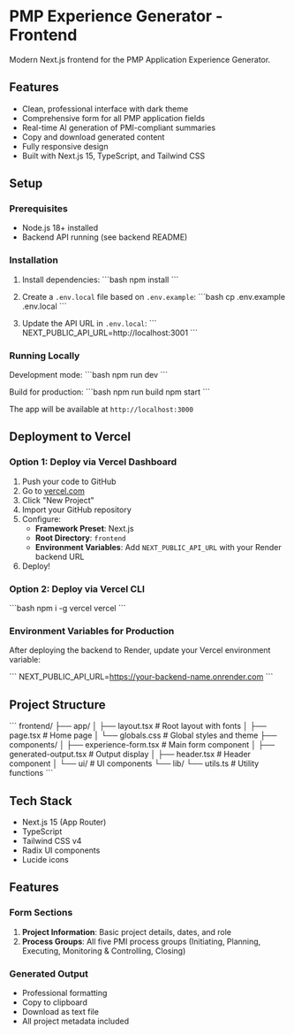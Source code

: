 # PMP Experience Generator - Frontend

Modern Next.js frontend for the PMP Application Experience Generator.

## Features

- Clean, professional interface with dark theme
- Comprehensive form for all PMP application fields
- Real-time AI generation of PMI-compliant summaries
- Copy and download generated content
- Fully responsive design
- Built with Next.js 15, TypeScript, and Tailwind CSS

## Setup

### Prerequisites

- Node.js 18+ installed
- Backend API running (see backend README)

### Installation

1. Install dependencies:
\`\`\`bash
npm install
\`\`\`

2. Create a `.env.local` file based on `.env.example`:
\`\`\`bash
cp .env.example .env.local
\`\`\`

3. Update the API URL in `.env.local`:
\`\`\`
NEXT_PUBLIC_API_URL=http://localhost:3001
\`\`\`

### Running Locally

Development mode:
\`\`\`bash
npm run dev
\`\`\`

Build for production:
\`\`\`bash
npm run build
npm start
\`\`\`

The app will be available at `http://localhost:3000`

## Deployment to Vercel

### Option 1: Deploy via Vercel Dashboard

1. Push your code to GitHub
2. Go to [vercel.com](https://vercel.com)
3. Click "New Project"
4. Import your GitHub repository
5. Configure:
   - **Framework Preset**: Next.js
   - **Root Directory**: `frontend`
   - **Environment Variables**: Add `NEXT_PUBLIC_API_URL` with your Render backend URL
6. Deploy!

### Option 2: Deploy via Vercel CLI

\`\`\`bash
npm i -g vercel
vercel
\`\`\`

### Environment Variables for Production

After deploying the backend to Render, update your Vercel environment variable:

\`\`\`
NEXT_PUBLIC_API_URL=https://your-backend-name.onrender.com
\`\`\`

## Project Structure

\`\`\`
frontend/
├── app/
│   ├── layout.tsx          # Root layout with fonts
│   ├── page.tsx            # Home page
│   └── globals.css         # Global styles and theme
├── components/
│   ├── experience-form.tsx # Main form component
│   ├── generated-output.tsx # Output display
│   ├── header.tsx          # Header component
│   └── ui/                 # UI components
└── lib/
    └── utils.ts            # Utility functions
\`\`\`

## Tech Stack

- Next.js 15 (App Router)
- TypeScript
- Tailwind CSS v4
- Radix UI components
- Lucide icons

## Features

### Form Sections

1. **Project Information**: Basic project details, dates, and role
2. **Process Groups**: All five PMI process groups (Initiating, Planning, Executing, Monitoring & Controlling, Closing)

### Generated Output

- Professional formatting
- Copy to clipboard
- Download as text file
- All project metadata included
